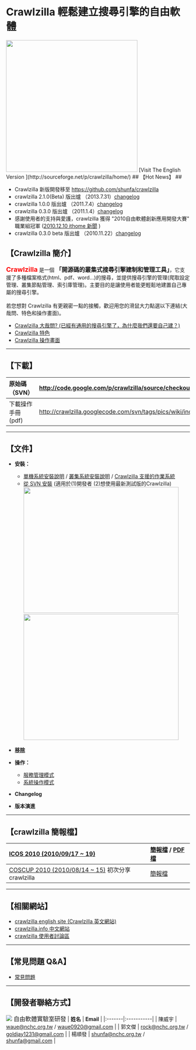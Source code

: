 # Crawlzilla 輕鬆建立搜尋引擎的自由軟體 #
<img src='http://crawlzilla.googlecode.com/files/logo2.png' width='360px' />
[Visit The English Version ](http://sourceforge.net/p/crawlzilla/home/)
## 【Hot News】 ##

  * Crawlzilla 新版開發移至 https://github.com/shunfa/crawlzilla
  * crawlzilla 2.1.0(Beta) 版出爐 （2013.7.31）[changelog](http://code.google.com/p/crawlzilla/wiki/ChangeLog)
  * crawlzilla 1.0.0 版出爐 （2011.7.4）[changelog](http://code.google.com/p/crawlzilla/wiki/ChangeLog)
  * crawlzilla 0.3.0 版出爐 （2011.1.4）[changelog](http://code.google.com/p/crawlzilla/wiki/ChangeLog)
  * 感謝使用者的支持與愛護，crawlzilla 獲得 "2010自由軟體創新應用開發大賽" 職業組冠軍 ([2010.12.10 ithome 新聞](http://www.ithome.com.tw/itadm/article.php?c=64996) )
  * crawlzilla 0.3.0 beta 版出爐 （2010.11.22）[changelog](http://code.google.com/p/crawlzilla/wiki/ChangeLog)
## 【Crawlzilla 簡介】 ##
<font color='red' size='4'><b>Crawlzilla</b></font> 是一個 <font size='3'><b>「開源碼的叢集式搜尋引擎建制和管理工具」</b></font>，它支援了多種檔案格式(html、pdf、word...)的搜尋，並提供搜尋引擎的管理(爬取設定管理、叢集節點管理、索引庫管理)。主要目的是讓使用者能更輕鬆地建置自己專屬的搜尋引擎。<br />
<br />
若您想對 Crawlzilla 有更親密一點的接觸，歡迎用您的滑鼠大力點選以下連結(大哉問、特色和操作畫面)。

  * [Crawlzilla 大哉問? (已經有通用的搜尋引擎了，為什麼我們還要自己建？)](http://code.google.com/p/crawlzilla/wiki/Why)
  * [Crawlzilla 特色](http://code.google.com/p/crawlzilla/wiki/features)
  * [Crawlzilla 操作畫面](http://code.google.com/p/crawlzilla/wiki/screenshot)


---

## 【下載】 ##

| **原始碼（SVN）** | http://code.google.com/p/crawlzilla/source/checkout |
|:-------------|:----------------------------------------------------|
|  下載操作手冊(pdf) |  http://crawlzilla.googlecode.com/svn/tags/pics/wiki/index/crawlzilla_Usage_zhtw.pdf |


---

## 【文件】 ##
  * **安裝：**
    * [單機系統安裝說明](http://code.google.com/p/crawlzilla/wiki/SystemInstall) / [叢集系統安裝說明](http://code.google.com/p/crawlzilla/wiki/ClusterInstall) / [Crawlzilla 支援的作業系統](http://code.google.com/p/crawlzilla/wiki/Support_Distribution)
    * [從 SVN 安裝](http://code.google.com/p/crawlzilla/wiki/testing_version?ts=1290409294&updated=testing_version) (適用於(1)開發者 (2)想使用最新測試版的Crawlzilla)
<a href='http://www.youtube.com/watch?feature=player_embedded&v=kHbQSEiMZOI' target='_blank'><img src='http://img.youtube.com/vi/kHbQSEiMZOI/0.jpg' width='425' height=344 /></a> <a href='http://www.youtube.com/watch?feature=player_embedded&v=bRWQ3BXEj4A' target='_blank'><img src='http://img.youtube.com/vi/bRWQ3BXEj4A/0.jpg' width='425' height=344 /></a>

  * **[移除](http://code.google.com/p/crawlzilla/wiki/remove)**
  * **操作：**
    * [服務管理模式](http://code.google.com/p/crawlzilla/wiki/ShellAdmin)
    * [系統操作模式](http://code.google.com/p/crawlzilla/wiki/WebManagement)
  * **Changelog**
  * **版本演進**

---

## 【crawlzilla 簡報檔】 ##
| [ICOS 2010 (2010/09/17 ~ 19)](http://www.slat.org/icos2010/biz-n-tech.html) | [簡報檔](https://trac.nchc.org.tw/cloud/raw-attachment/wiki/crawlzilla/Crawlzilla%40ICOS2010%282010-09-17%7E19%29.pptx) / [PDF檔](https://trac.nchc.org.tw/cloud/raw-attachment/wiki/crawlzilla/Crawlzilla%40ICOS2010%282010-09-17%7E19%29.pdf)  |
|:----------------------------------------------------------------------------|:---------------------------------------------------------------------------------------------------------------------------------------------------------------------------------------------------------------------------------------------|
| [COSCUP 2010 (2010/08/14 ~ 15)](http://coscup.org/2010/zh-tw/program) 初次分享 crawlzilla | [簡報檔](http://trac.nchc.org.tw/cloud/raw-attachment/wiki/shunfa/2010/0818/Crawlzilla_Slides%282010-08-27%29.pptx)                                                                                                                             |


---

## 【相關網站】 ##

  * [crawlzilla english site (Crawlzilla 英文網站)](https://sourceforge.net/p/crawlzilla/home/)
  * [crawlzilla.info 中文網站](http://crawlzilla.info)
  * [crawlzilla 使用者討論區](http://groups.google.com/group/crawlzilla-user)



---

## 【常見問題 Q&A】 ##

  * [常見問題](http://code.google.com/p/crawlzilla/wiki/FAQ)


---

## 【開發者聯絡方式】 ##
<font size='3'> <a href='http://www.nchc.org.tw'><img src='http://www.nchc.org.tw/web_images/tw/header/logo.jpg' /></a> 自由軟體實驗室研發</font>
| **姓名** | **Email**  |
|:-------|:-----------|
| 陳威宇    | waue@nchc.org.tw / waue0920@gmail.com  |
| 郭文傑    | rock@nchc.org.tw / goldjay1231@gmail.com |
| 楊順發    | shunfa@nchc.org.tw / shunfa@gmail.com |